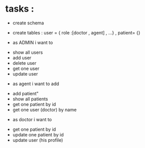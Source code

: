# tasks :

- create schema
- create tables : user = { role :[doctor , agent] , ...} ,
  patient= {}

- as ADMIN i want to

* show all users
* add user
* delete user
* get one user
* update user

- as agent i want to add

* add patient"
* show all patients
* get one patient by id
* get one user (doctor) by name

- as doctor i want to

* get one patient by id
* update one patient by id
* update user (his profile)

